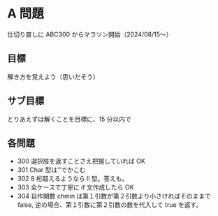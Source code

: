 # A 問題

仕切り直しに ABC300 からマラソン開始（2024/08/15〜）

## 目標

解き方を覚えよう（思いだそう）

## サブ目標

とりあえずは解くことを目標に、15 分以内で

## 各問題

- 300
  選択肢を返すことさえ把握していれば OK
- 301
  Char 型は''でかこむ
- 302
  8 桁超えるようなら ll 型。答えも。
- 303
  全ケースで丁寧に if 文作成したら OK
- 304
  自作関数 chmin は第１引数が第２引数より小さければそのままで false, 逆の場合、第１引数に第２引数の数を代入して true を返す。

